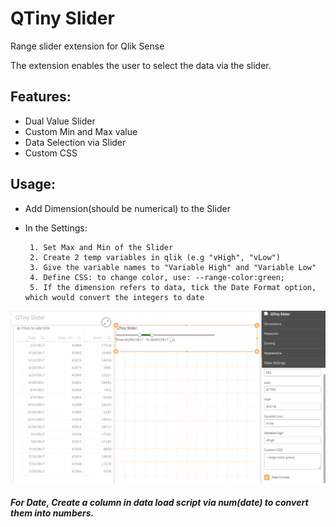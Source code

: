 # QTiny Slider
Range slider extension for Qlik Sense

The extension enables the user to select the data via the slider.
## Features:
  * Dual Value Slider
  * Custom Min and Max value
  * Data Selection via Slider 
  * Custom CSS

## Usage:
* Add Dimension(should be numerical) to the Slider
* In the Settings:
           
       1. Set Max and Min of the Slider
       2. Create 2 temp variables in qlik (e.g "vHigh", "vLow")
       3. Give the variable names to "Variable High" and "Variable Low"
       4. Define CSS: to change color, use: --range-color:green;
       5. If the dimension refers to data, tick the Date Format option, which would convert the integers to date
![alt text](https://github.com/nfire11/QTiny_Slider/blob/master/sample1.png "Sample")
##### For Date, Create a column in data load script via num(date) to convert them into numbers.

